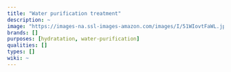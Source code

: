 ```yaml
---
title: "Water purification treatment"
description: ~
image: "https://images-na.ssl-images-amazon.com/images/I/51WIovtFaWL.jpg"
brands: []
purposes: [hydratation, water-purification]
qualities: []
types: []
wiki: ~
---
```

